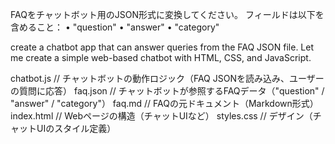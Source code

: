 FAQをチャットボット用のJSON形式に変換してください。 フィールドは以下を含めること：
	• "question"
	• "answer"
	• "category"

create a chatbot app that can answer queries from the FAQ JSON file.
Let me create a simple web-based chatbot with HTML, CSS, and JavaScript.

chatbot.js   // チャットボットの動作ロジック（FAQ JSONを読み込み、ユーザーの質問に応答）
faq.json     // チャットボットが参照するFAQデータ（"question" / "answer" / "category"）
faq.md       // FAQの元ドキュメント（Markdown形式）
index.html   // Webページの構造（チャットUIなど）
styles.css   // デザイン（チャットUIのスタイル定義）
